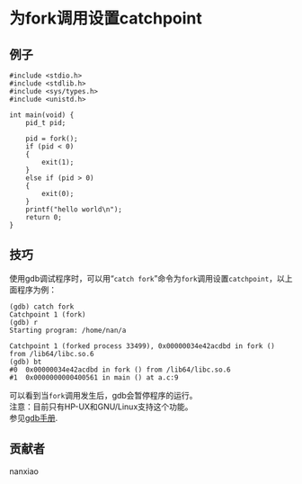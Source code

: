 # 为fork调用设置catchpoint
## 例子
	#include <stdio.h>
	#include <stdlib.h>
	#include <sys/types.h>
	#include <unistd.h>
	
	int main(void) {
	    pid_t pid;
	
	    pid = fork();
	    if (pid < 0)
	    {
	        exit(1);
	    }
	    else if (pid > 0)
	    {
	        exit(0);
	    }
	    printf("hello world\n");
	    return 0;
	}



## 技巧
使用gdb调试程序时，可以用“`catch fork`”命令为`fork`调用设置`catchpoint`，以上面程序为例：  

	(gdb) catch fork
	Catchpoint 1 (fork)
	(gdb) r
	Starting program: /home/nan/a 
	
	Catchpoint 1 (forked process 33499), 0x00000034e42acdbd in fork () from /lib64/libc.so.6
	(gdb) bt
	#0  0x00000034e42acdbd in fork () from /lib64/libc.so.6
	#1  0x0000000000400561 in main () at a.c:9
可以看到当`fork`调用发生后，gdb会暂停程序的运行。  
注意：目前只有HP-UX和GNU/Linux支持这个功能。  
参见[gdb手册](https://sourceware.org/gdb/onlinedocs/gdb/Set-Catchpoints.html).

## 贡献者

nanxiao
